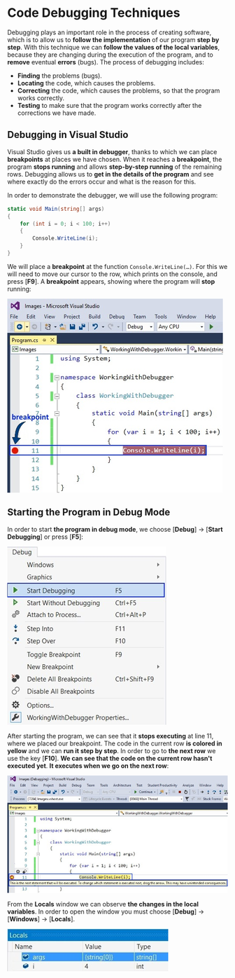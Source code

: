 # Code Debugging Techniques

Debugging plays an important role in the process of creating software, which is to allow us to **follow the implementation** of our program **step by step**. With this technique we can **follow the values of the local variables**, because they are changing during the execution of the program, and to **remove** eventual **errors** \(bugs\). The process of debugging includes:

* **Finding** the problems \(bugs\).
* **Locating** the code, which causes the problems.
* **Correcting** the code, which causes the problems, so that the program works correctly.
* **Testing** to make sure that the program works correctly after the corrections we have made.

## Debugging in Visual Studio

Visual Studio gives us **a built in debugger**, thanks to which we can place **breakpoints** at places we have chosen. When it reaches a **breakpoint**, the program **stops running** and allows **step-by-step running** of the remaining rows. Debugging allows us to **get in the details of the program** and see where exactly do the errors occur and what is the reason for this.

In order to demonstrate the debugger, we will use the following program:

```csharp
static void Main(string[] args)
{
    for (int i = 0; i < 100; i++)
    {
        Console.WriteLine(i);
    }
}
```

We will place a **breakpoint** at the function `Console.WriteLine(…)`. For this we will need to move our cursor to the row, which prints on the console, and press \[**F9**\]. A **breakpoint** appears, showing where the program will **stop** running:

![](/assets/chapter-11-images/02.Debugger-01.jpg)

## Starting the Program in Debug Mode

In order to start  **the program in debug mode**, we choose \[**Debug**\] -&gt; \[**Start Debugging**\] or press \[**F5**\]:

![](/assets/chapter-11-images/02.Debugger-02.jpg)

After starting the program, we can see that it **stops executing** at line 11, where we placed our breakpoint. The code in the current row **is colored in yellow** and we can **run it step by step**. In order to go to **the next row** we use the key \[**F10**\]. **We can see that the code on the current row hasn't executed yet**. **It executes when we go on the next row**:

![Debugger](/assets/chapter-11-images/02.Debugger-03.jpg)

From the **Locals** window we can observe **the changes in the local variables**. In order to open the window you must choose \[**Debug**\] -&gt; \[**Windows**\] -&gt; \[**Locals**\].

![Debugger](/assets/chapter-11-images/02.Debugger-04.jpg)

